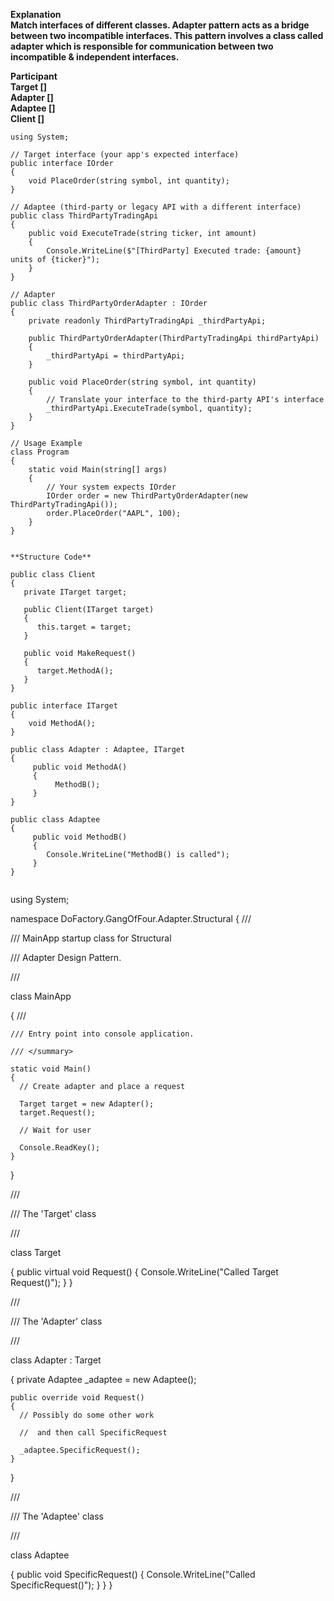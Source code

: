**Explanation** <br/>
**Match interfaces of different classes. Adapter pattern acts as a bridge between two incompatible interfaces. This pattern involves a class called adapter which is responsible for communication between two incompatible & independent interfaces.**

**Participant** <br/>
**Target []** <br/>
**Adapter []** <br/>
**Adaptee []** <br/>
**Client []** <br/>

```
using System;

// Target interface (your app's expected interface)
public interface IOrder
{
    void PlaceOrder(string symbol, int quantity);
}

// Adaptee (third-party or legacy API with a different interface)
public class ThirdPartyTradingApi
{
    public void ExecuteTrade(string ticker, int amount)
    {
        Console.WriteLine($"[ThirdParty] Executed trade: {amount} units of {ticker}");
    }
}

// Adapter
public class ThirdPartyOrderAdapter : IOrder
{
    private readonly ThirdPartyTradingApi _thirdPartyApi;

    public ThirdPartyOrderAdapter(ThirdPartyTradingApi thirdPartyApi)
    {
        _thirdPartyApi = thirdPartyApi;
    }

    public void PlaceOrder(string symbol, int quantity)
    {
        // Translate your interface to the third-party API's interface
        _thirdPartyApi.ExecuteTrade(symbol, quantity);
    }
}

// Usage Example
class Program
{
    static void Main(string[] args)
    {
        // Your system expects IOrder
        IOrder order = new ThirdPartyOrderAdapter(new ThirdPartyTradingApi());
        order.PlaceOrder("AAPL", 100);
    }
}
            

**Structure Code**

```
    public class Client
    {
       private ITarget target;

       public Client(ITarget target)
       {
          this.target = target;
       }

       public void MakeRequest()
       {
          target.MethodA();
       }
    }

    public interface ITarget
    {
        void MethodA();
    }

    public class Adapter : Adaptee, ITarget
    {
         public void MethodA()
         {
              MethodB();
         }
    }

    public class Adaptee
    {
         public void MethodB()
         {
            Console.WriteLine("MethodB() is called");
         }
    }
```

```

using System;
 
namespace DoFactory.GangOfFour.Adapter.Structural
{
  /// <summary>

  /// MainApp startup class for Structural

  /// Adapter Design Pattern.

  /// </summary>

  class MainApp

  {
    /// <summary>

    /// Entry point into console application.

    /// </summary>

    static void Main()
    {
      // Create adapter and place a request

      Target target = new Adapter();
      target.Request();
 
      // Wait for user

      Console.ReadKey();
    }
  }
 
  /// <summary>

  /// The 'Target' class

  /// </summary>

  class Target

  {
    public virtual void Request()
    {
      Console.WriteLine("Called Target Request()");
    }
  }
 
  /// <summary>

  /// The 'Adapter' class

  /// </summary>

  class Adapter : Target

  {
    private Adaptee _adaptee = new Adaptee();
 
    public override void Request()
    {
      // Possibly do some other work

      //  and then call SpecificRequest

      _adaptee.SpecificRequest();
    }
  }
 
  /// <summary>

  /// The 'Adaptee' class

  /// </summary>

  class Adaptee

  {
    public void SpecificRequest()
    {
      Console.WriteLine("Called SpecificRequest()");
    }
  }
}
```

